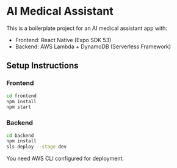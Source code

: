 # AI Medical Assistant

This is a boilerplate project for an AI medical assistant app with:

- Frontend: React Native (Expo SDK 53)
- Backend: AWS Lambda + DynamoDB (Serverless Framework)

## Setup Instructions

### Frontend

```bash
cd frontend
npm install
npm start
```

### Backend

```bash
cd backend
npm install
sls deploy --stage dev
```

You need AWS CLI configured for deployment.
